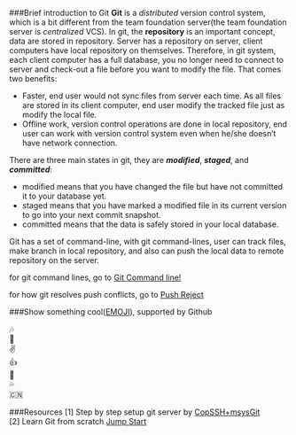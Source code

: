 ###Brief introduction to Git
**Git** is a *distributed* version control system, which is a bit different from the team foundation server(the team foundation server is *centralized* VCS). In git, the **repository** is an important concept, data are stored in repository. Server has a repository on server, client computers have local repository on themselves. Therefore, in git system, each client computer has a full database, you no longer need to connect to server and check-out a file before you want to modify the file. That comes two benefits:  

+ Faster, end user would not sync files from server each time. As all files are stored in its client computer, end user modify the tracked file just as modify the local file.  
+ Offline work, version control operations are done in local repository, end user can work with version control system even when he/she doesn’t have network connection.

There are three main states in git, they are ***modified***, ***staged***, and ***committed***: 
 
+ modified means that you have changed the file but have not committed it to your database yet.
+ staged means that you have marked a modified file in its current version to go into your next commit snapshot.
+ committed means that the data is safely stored in your local database.

Git has a set of command-line, with git command-lines, user can track files, make branch in local repository, and also can push the local data to remote repository on the server.

for git command lines, go to [Git Command line!](https://github.com/7788wangzi/git_ws10/blob/master/gitCmdline.txt)

for how git resolves push conflicts, go to [Push Reject](https://github.com/7788wangzi/git_ws10/blob/master/PushReject.md)

###Show something cool([EMOJI](http://www.emoji-cheat-sheet.com/)), supported by Github

:notes:  
:pray:  
:v:  
:thumbsup:  
:dancer:  
:sweat_drops:  
:cn:  

###Resources
[1] Step by step setup git server by
[CopSSH+msysGit](http://www.codeproject.com/Articles/296398/Step-by-Step-Setup-Git-Server-on-Windows-with-CopS)  
[2] Learn Git from scratch
[Jump Start](http://www.liaoxuefeng.com/wiki/0013739516305929606dd18361248578c67b8067c8c017b000)